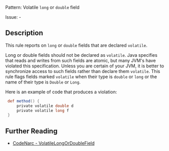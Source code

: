 Pattern: Volatile `long` or `double` field

Issue: -

## Description

This rule reports on `long` or `double` fields that are declared `volatile`.

Long or double fields should not be declared as `volatile`. Java specifies that reads and writes from such fields are atomic, but many JVM's have violated this specification. Unless you are certain of your JVM, it is better to synchronize access to such fields rather than declare them `volatile`. This rule flags fields marked `volatile` when their type is `double` or `long` or the name of their type is `Double` or `Long`.

Here is an example of code that produces a violation:

``` groovy
 def method() {
     private volatile double d
     private volatile long f
 }
```

## Further Reading

* [CodeNarc - VolatileLongOrDoubleField](http://codenarc.sourceforge.net/codenarc-rules-concurrency.html#VolatileLongOrDoubleField)